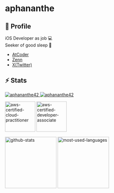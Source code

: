 # aphananthe


## 👤 Profile

iOS Developer as job 💻 <br>
Seeker of good sleep 🛌

- [AtCoder](https://atcoder.jp/users/aphananthe42)
- [Zenn](https://zenn.dev/aphananthe42)
- [X(Twitter)](https://twitter.com/aphananthe42)
 

## ⚡️ Stats

<p align="left">
 <a href="https://github.com/aphananthe42">
  <img src="https://komarev.com/ghpvc/?username=aphananthe42&style=for-the-badge" alt="aphananthe42" />
 </a>
 <a href="https://github.com/aphananthe42">
  <img src="https://img.shields.io/badge/TOEIC-860-darkblue?style=for-the-badge" alt="aphananthe42" />
 </a>
</p>

<p align="left">
  <img 
    alt="aws-certified-cloud-practitioner"
    height="100px"
    width="100px"
    src="https://github.com/aphananthe42/aphananthe42/assets/68156481/eb78265f-eda4-4c67-a878-adadb2b23a6c"
  />
 <img 
    alt="aws-certified-developer-associate"
    height="100px"
    width="100px"
    src="https://github.com/aphananthe42/aphananthe42/assets/68156481/11001fd9-3e47-441b-b13c-aaf7aa8ca0eb"
  />
</p>

<p align="left">
  <img 
    alt="github-stats"
    height="170px" 
    src="https://github-readme-stats.vercel.app/api?username=aphananthe42&rank_icon=github&count_private=true&theme=tokyonight" 
  />
  <img 
    alt="most-used-languages"
    height="170px"
    src="https://github-readme-stats.vercel.app/api/top-langs/?username=aphananthe42&layout=compact&theme=tokyonight"
  />
</p>

